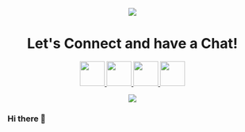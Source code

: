<p align="center">
  <img src="https://capsule-render.vercel.app/api?type=waving&color=gradient&customColorList=0,2,2,5,30&text=Hello%Guys!&fontAlign=75"/>
</p>

<h1 align="center">
  Let's Connect and have a Chat!
</h1>

<p align="center">
  <a href="https://www.linkedin.com/in/devanoabe">
    <img height="50" src="https://user-images.githubusercontent.com/46517096/166973395-19676cd8-f8ec-4abf-83ff-da8243505b82.png"/>
  </a>
  <a href="https://twitter.com/Your_Abe">
    <img height="50" src="https://user-images.githubusercontent.com/46517096/166974271-91dfa250-d70b-4cb9-8707-f1bda1b708c3.png"/>
  </a>
  <a href="https://www.instagram.com/devanoabee">
    <img height="50" src="https://user-images.githubusercontent.com/46517096/166974368-9798f39f-1f46-499c-b14e-81f0a3f83a06.png"/>
  </a>
  <a href="https://discord.gg/#0496">
    <img height="50" src="https://github.com/devanoabe/devanoabe/assets/42015186/6c4f2d8c-1aac-4d9a-8369-d67d7101b7f7"/>
  </a>
</p>

<p align="center">
  <img src= "https://media.giphy.com/media/w7CP59oLYw6PK/giphy.webp">
</p>

### Hi there 👋

